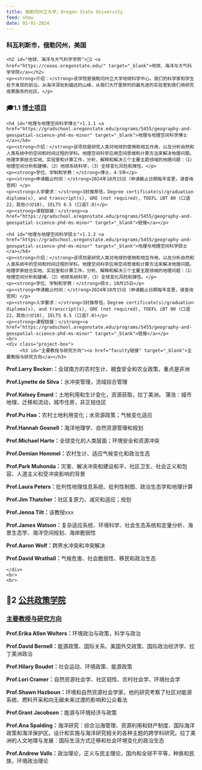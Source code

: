 ```yaml
---
title: 俄勒冈州立大学，Oregon State University
feed: show
date: 01-01-2024
---
```


<html lang="zh">
<head>
    <meta charset="UTF-8">
    <title>俄勒冈州立大学，Oregon State University</title>
    <link rel="stylesheet" href="/assets/css/CSS.css">
</head>
<body>
    <h3>科瓦利斯市，俄勒冈州，美国</h3>

    <h2 id="地球、海洋与大气科学学院">🏫1 <a href="https://ceoas.oregonstate.edu/" target="_blank">地球、海洋与大气科学学院</a></h2>
    <p><strong>介绍：</strong>该学院是俄勒冈州立大学地球科学中心。我们的科学家和学生处于发现的前沿，从海洋深处到偏远的山峰，从我们大厅里排列的最先进的实验室到我们用研究成果服务的社区。</p>

<h3 id="博士项目">🎓1.1 <a href="https://ceoas.oregonstate.edu/how-apply-campus-ms-and-phd-degrees-geography-and-geospatial-science" target="_blank">博士项目</a></h3>

    <h4 id="地理与地理空间科学博士">1.1.1 <a href="https://gradschool.oregonstate.edu/programs/5455/geography-and-geospatial-science-phd-ms-minor" target="_blank">地理与地理空间科学博士</a></h4>
    <p><strong>介绍：</strong>该项目是研究人类对地球的使用和相互作用，以及分析自然和人类系统中的空间和时间过程的学科。地理空间科学应用空间思维和计算方法来解决地理问题。地理学家结合实地、实验室和计算工作，分析、解释和解决三个主要主题领域的地理问题：（1）地理空间分析和建模，（2）地球系统科学，（3）全球变化风险和弹性。</p>
    <p><strong>学位、学制和学费：</strong>博士，4-5年</p>
    <p><strong>申请截止时间：</strong>2024年10月15日（申请截止日期每年变更，请查询官网）</p>
    <p><strong>入学要求：</strong>3封推荐信，Degree certificate(s)/graduation diploma(s), and transcript(s), GRE (not required), TOEFL iBT 80 (口语22，其他小分18), IELTS 6.5 (口语7.0)</p>
    <p><strong>课程链接：</strong><a href="https://gradschool.oregonstate.edu/programs/5455/geography-and-geospatial-science-phd-ms-minor" target="_blank">链接</a></p>

    <h4 id="地理与地理空间科学硕士">1.1.2 <a href="https://gradschool.oregonstate.edu/programs/5455/geography-and-geospatial-science-phd-ms-minor" target="_blank">地理与地理空间科学硕士</a></h4>
    <p><strong>介绍：</strong>该项目是研究人类对地球的使用和相互作用，以及分析自然和人类系统中的空间和时间过程的学科。地理空间科学应用空间思维和计算方法来解决地理问题。地理学家结合实地、实验室和计算工作，分析、解释和解决三个主要主题领域的地理问题：（1）地理空间分析和建模，（2）地球系统科学，（3）全球变化风险和弹性。</p>
    <p><strong>学位、学制和学费：</strong>硕士，10月15日</p>
    <p><strong>申请截止时间：</strong>2024年10月15日（申请截止日期每年变更，请查询官网）</p>
    <p><strong>入学要求：</strong>3封推荐信，Degree certificate(s)/graduation diploma(s), and transcript(s), GRE (not required), TOEFL iBT 80 (口语22，其他小分18), IELTS 6.5 (口语7.0)</p>
    <p><strong>课程链接：</strong><a href="https://gradschool.oregonstate.edu/programs/5455/geography-and-geospatial-science-phd-ms-minor" target="_blank">链接</a></p>  
    <br>
    <div class="project-box">
         <h3 id="主要教授与研究方向"><a href="faculty链接" target="_blank">主要教授与研究方向</a></h3>
<p><strong>Prof.Larry Becker:：</strong>全球南方的农村生计、粮食安全和农业政策，重点是非洲</p>
        <p><strong>Prof.Lynette de Silva：</strong>水冲突管理，流域综合管理</p>
        <p><strong>Prof.Kelsey Emard：</strong>土地利用和生计变化，资源获取，拉丁美洲。
蒲浩：城市地理，迁移和流动，城市住房，非正规住区</p>
        <p><strong>Prof.Pu Hao：</strong>农村土地利用变化；水资源政策；气候变化适应</p>
        <p><strong>Prof.Hannah Gosnell：</strong>海洋地理学、自然资源管理和规划</p>
        <p><strong>Prof.Michael Harte：</strong>全球变化的人类层面；环境安全和资源冲突</p>
        <p><strong>Prof.Demian Hommel：</strong>农村生计、适应气候变化和政治生态</p>
        <p><strong>Prof.Park Muhonda：</strong>灾害、解决冲突和建设和平、社区卫生、社会正义和包容、人道主义和受冲突影响的背景</p>
        <p><strong>Prof.Laura Peters：</strong>批判性地理信息系统、批判性制图、政治生态学和地理计算</p> 
        <p><strong>Prof.Jim Thatcher：</strong>社区复原力、减灾和适应；规划</p>
        <p><strong>Prof.Jenna Tilt：</strong>该教授xxx</p>
        <p><strong>Prof.James Watson：</strong>复杂适应系统、环境科学、社会生态系统和定量分析、海景生态学、海洋空间规划、海岸脆弱性</p>
        <p><strong>Prof.Aaron Wolf：</strong>跨界水冲突和冲突解决</p>
        <p><strong>Prof.David Wrathall：</strong>气候危害、社会脆弱性、移民和政治生态</p>

    </div>
    <br>
    <br>

  <h2 id="公共政策学院">🏫2 <a href="https://liberalarts.oregonstate.edu/spp" target="_blank">公共政策学院</a></h2>

<div class="project-box">
         <h3 id="主要教授与研究方向"><a href="faculty链接" target="_blank">主要教授与研究方向</a></h3>
<p><strong>Prof.Erika Allen Wolters：</strong>环境政治与政策，科学与政治</p>
        <p><strong>Prof.David Bernell：</strong>能源政策、国际关系、美国外交政策、国际政治经济学、拉丁美洲政治</p>
        <p><strong>Prof.Hilary Boudet：</strong>社会运动、环境政策、能源政策</p>
        <p><strong>Prof.Lori Cramer：</strong>自然资源社会学、社区韧性、农村社会学、环境社会学</p>
        <p><strong>Prof.Shawn Hazboun：</strong>环境和自然资源社会学家，他的研究考察了社区对能源系统、燃料开采和向无碳未来过渡的影响和公众看法</p>
        <p><strong>Prof.Grant Jacobsen：</strong>能源与环境经济与政策</p>
        <p><strong>Prof.Ana Spalding：</strong>海洋研究：综合沿海管理、资源利用和财产制度、国际海洋政策和海洋保护区。设计和实施与海洋研究相关的各种主题的跨学科研究。拉丁美洲的人文地理与发展：国际生活方式迁移和社会环境变化的政治生态</p>
        <p><strong>Prof.Andrew Valls：</strong>政治理论，正义与民主理论，国内和全球不平等，种族和民族，环境政治理论</p>

 </div>

</body>
</html>

